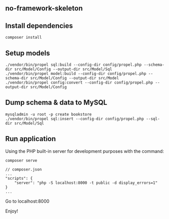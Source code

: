 no-framework-skeleton
----------------


Install dependencies
--------------------

    composer install
    
Setup models
------------

    ./vendor/bin/propel sql:build --config-dir config/propel.php --schema-dir src/Model/Config --output-dir src/Model/Sql
    ./vendor/bin/propel model:build --config-dir config/propel.php --schema-dir src/Model/Config --output-dir src/Model
    ./vendor/bin/propel config:convert --config-dir config/propel.php --output-dir src/Model/Config
    
Dump schema & data to MySQL
---------------------------

    mysqladmin -u root -p create bookstore
    ./vendor/bin/propel sql:insert --config-dir config/propel.php --sql-dir src/Model/Sql
        
Run application
---------------

Using the PHP built-in server for development purposes with the command:

    composer serve
    
    // composer.json
    ...
    "scripts": {
        "server": "php -S localhost:8000 -t public -d display_errors=1"
    }
    ...

Go to localhost:8000

Enjoy!
